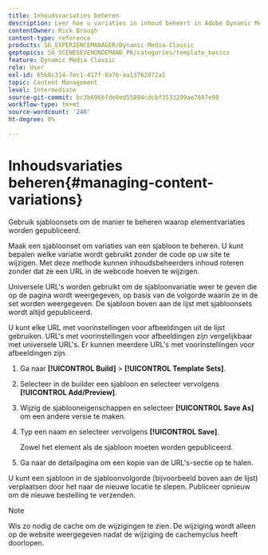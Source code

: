 ```yaml
---
title: Inhoudsvariaties beheren
description: Leer hoe u variaties in inhoud beheert in Adobe Dynamic Media Classic.
contentOwner: Rick Brough
content-type: reference
products: SG_EXPERIENCEMANAGER/Dynamic-Media-Classic
geptopics: SG_SCENESEVENONDEMAND_PK/categories/template_basics
feature: Dynamic Media Classic
role: User
exl-id: 65b8c314-7ec1-417f-8a7b-aa13762072a1
topic: Content Management
level: Intermediate
source-git-commit: bc3b696bfde0ed55894cdcbf3533299ae7697e98
workflow-type: tm+mt
source-wordcount: '240'
ht-degree: 0%

---
```


# Inhoudsvariaties beheren{#managing-content-variations}

Gebruik sjabloonsets om de manier te beheren waarop elementvariaties worden gepubliceerd.

Maak een sjabloonset om variaties van een sjabloon te beheren. U kunt bepalen welke variatie wordt gebruikt zonder de code op uw site te wijzigen. Met deze methode kunnen inhoudsbeheerders inhoud roteren zonder dat ze een URL in de webcode hoeven te wijzigen.

Universele URL&#39;s worden gebruikt om de sjabloonvariatie weer te geven die op de pagina wordt weergegeven, op basis van de volgorde waarin ze in de set worden weergegeven. De sjabloon boven aan de lijst met sjabloonsets wordt altijd gepubliceerd.

U kunt elke URL met voorinstellingen voor afbeeldingen uit de lijst gebruiken. URL&#39;s met voorinstellingen voor afbeeldingen zijn vergelijkbaar met universele URL&#39;s. Er kunnen meerdere URL&#39;s met voorinstellingen voor afbeeldingen zijn.

1. Ga naar **[!UICONTROL Build]** > **[!UICONTROL Template Sets]**.
1. Selecteer in de builder een sjabloon en selecteer vervolgens **[!UICONTROL Add/Preview]**.
1. Wijzig de sjablooneigenschappen en selecteer **[!UICONTROL Save As]** om een andere versie te maken.
1. Typ een naam en selecteer vervolgens **[!UICONTROL Save]**.

   Zowel het element als de sjabloon moeten worden gepubliceerd.

1. Ga naar de detailpagina om een kopie van de URL&#39;s-sectie op te halen.

U kunt een sjabloon in de sjabloonvolgorde (bijvoorbeeld boven aan de lijst) verplaatsen door het naar de nieuwe locatie te slepen. Publiceer opnieuw om de nieuwe bestelling te verzenden.

>[!NOTE]
>
>Wis zo nodig de cache om de wijzigingen te zien. De wijziging wordt alleen op de website weergegeven nadat de wijziging de cachemyclus heeft doorlopen.
